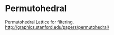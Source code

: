 # Permutohedral
Permutohedral Lattice for filtering. http://graphics.stanford.edu/papers/permutohedral/
